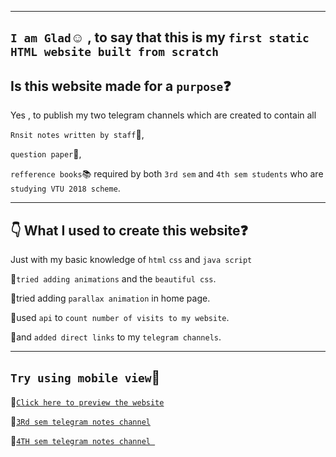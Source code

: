 ---------------------------------------------------
`I am Glad`:relaxed: , to say that this is my `first static HTML website built from scratch `
------------------------------------------------
Is this website made for a `purpose`:question:
-----------------------------------------------------------
Yes , to publish my two telegram channels which are created to contain all 

`Rnsit notes written by staff`:green_book:, 

`question paper`:page_with_curl:, 

`refference books`:books: required by both `3rd sem` and `4th sem students` who are `studying VTU 2018 scheme`.

----------------------------------------------
:point_down: What I used to create this website:question:
----------------------------------

Just with my basic knowledge of `html` `css` and `java script` 

:diamond_shape_with_a_dot_inside:`tried adding animations` and the `beautiful css`.

:diamond_shape_with_a_dot_inside:tried adding `parallax animation` in home page.

:diamond_shape_with_a_dot_inside:used `api` to `count number of visits to my website`.

:diamond_shape_with_a_dot_inside:and `added direct links` to my `telegram channels`.

--------------------------------------------------
`Try using mobile view`:iphone: 
-------------------------------
:diamond_shape_with_a_dot_inside:[`Click here to preview the website`](https://sanjay0302.github.io/About-Notes/) 

:diamond_shape_with_a_dot_inside:[`3Rd sem telegram notes channel`](https://t.me/ECE3rdSemRnsitNotes2021)

:diamond_shape_with_a_dot_inside:[`4TH sem telegram notes channel `](https://telegram.me/ECE4thSemRnsitNotes2022)

